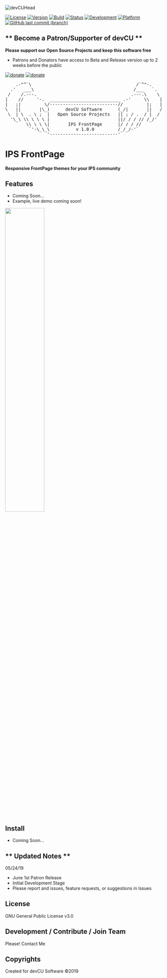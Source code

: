 ![devCUHead](https://www.devcu.net/mediasrc/github-banner.png?V=1.0)

[![License](https://img.shields.io/badge/License-GNUv3-important.svg)](https://github.com/WXdisco/IPS-localWX/blob/master/LICENSE)
[![Version](https://img.shields.io/badge/Version-1.0.0-ff69b4.svg)](https://www.devcu.com/devcu-tracker/)
[![Build](https://img.shields.io/badge/Build-RC.1-yellow.svg)](https://www.devcu.com/devcu-tracker/)
[![Status](https://img.shields.io/badge/Status-Stable-success.svg)](https://www.devcu.com/devcu-tracker/)
[![Development](https://img.shields.io/badge/Development-Active-success.svg)](https://www.devcu.com/devcu-tracker/)
[![Platform](https://img.shields.io/badge/Platform-IPS4.4+-blue.svg)](https://www.devcu.com/devcu-tracker/)
[![GitHub last commit (branch)](https://img.shields.io/github/last-commit/devCU/IPS-FrontPage/development.svg)](https://www.devcu.com/devcu-tracker/)

## ** Become a Patron/Supporter of devCU **
	
**Please support our Open Source Projects and keep this software free**

- Patrons and Donators have access to Beta and Release version up to 2 weeks before the public

[![donate](https://www.devcu.net/mediasrc/patronize_devcu.png)](https://www.patreon.com/devcu/) [![donate](https://www.devcu.net/mediasrc/support_devcu.png?v=1)](https://www.devcu.com/clients/donations/)

    
<pre>
    .-"^`\                                        /`^"-.
  .'   ___\                                      /___   `.
 /    /.---.                                    .---.\    \
|    //     '-.  ___________________________ .-'     \\    |
|   ;|         \/--------------------------//         |;   |
\   ||       |\_)      devCU Software      (_/|       ||   /
 \  | \  . \ ;  |   Open Source Projects   || ; / .  / |  /
  '\_\ \\ \ \ \ |                          ||/ / / // /_/'
        \\ \ \ \|       IPS FrontPage      |/ / / //
         `'-\_\_\          v 1.0.0         /_/_/-'`
                '--------------------------'
</pre>

# IPS FrontPage

#### Responsive FrontPage themes for your IPS community

## Features

- Coming Soon...
- Example, live demo coming soon!


<img src="https://www.devcu.net/mediasrc/FrontPage.PNG?V=1.1" width="50%"></img>


## Install

- Coming Soon...

## ** Updated Notes **

05/24/19

- June 1st Patron Release
- Initial Development Stage
- Please report and issues, feature requests, or suggestions in Issues


## License

GNU General Public License v3.0

## Development / Contribute / Join Team

Please! Contact Me

## Copyrights

Created for devCU Software ©2019
